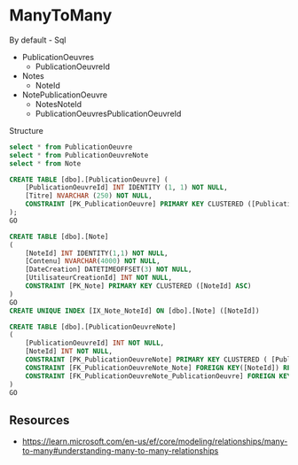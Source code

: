 # ManyToMany


By default - Sql
- PublicationOeuvres
  - PublicationOeuvreId
- Notes
  - NoteId
- NotePublicationOeuvre
  - NotesNoteId
  - PublicationOeuvresPublicationOeuvreId


Structure
``` sql
select * from PublicationOeuvre
select * from PublicationOeuvreNote
select * from Note

CREATE TABLE [dbo].[PublicationOeuvre] (
    [PublicationOeuvreId] INT IDENTITY (1, 1) NOT NULL,
    [Titre] NVARCHAR (250) NOT NULL,
    CONSTRAINT [PK_PublicationOeuvre] PRIMARY KEY CLUSTERED ([PublicationOeuvreId] ASC),
);
GO

CREATE TABLE [dbo].[Note]
(
    [NoteId] INT IDENTITY(1,1) NOT NULL,
    [Contenu] NVARCHAR(4000) NOT NULL,
    [DateCreation] DATETIMEOFFSET(3) NOT NULL,
    [UtilisateurCreationId] INT NOT NULL,
    CONSTRAINT [PK_Note] PRIMARY KEY CLUSTERED ([NoteId] ASC)
)
GO
CREATE UNIQUE INDEX [IX_Note_NoteId] ON [dbo].[Note] ([NoteId])

CREATE TABLE [dbo].[PublicationOeuvreNote]
(
    [PublicationOeuvreId] INT NOT NULL,
    [NoteId] INT NOT NULL,
    CONSTRAINT [PK_PublicationOeuvreNote] PRIMARY KEY CLUSTERED ( [PublicationOeuvreId] ASC, [NoteId] ASC ),
    CONSTRAINT [FK_PublicationOeuvreNote_Note] FOREIGN KEY([NoteId]) REFERENCES [dbo].[Note] ([NoteId]),
    CONSTRAINT [FK_PublicationOeuvreNote_PublicationOeuvre] FOREIGN KEY([PublicationOeuvreId]) REFERENCES [dbo].[PublicationOeuvre] ([PublicationOeuvreId])
)
GO


```



## Resources

- https://learn.microsoft.com/en-us/ef/core/modeling/relationships/many-to-many#understanding-many-to-many-relationships
